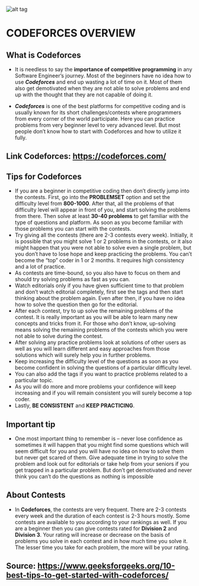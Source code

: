 ![alt tag](https://assets.codeforces.com/users/kguseva/comments/cf.png)
# **CODEFORCES OVERVIEW**
## What is Codeforces
 - It is needless to say the **importance of competitive programming** in any Software Engineer’s journey. Most of the beginners have no idea how to use ***Codeforces*** and end up wasting a lot of time on it. Most of them also get demotivated when they are not able to solve problems and end up with the thought that they are not capable of doing it.

 - ***Codeforces*** is one of the best platforms for competitive coding and is usually known for its short challenges/contests where programmers from every corner of the world participate. Here you can practice problems from very beginner level to very advanced level. But most people don’t know how to start with Codeforces and how to utilize it fully.
## Link Codeforces: https://codeforces.com/
## Tips for Codeforces
 - If you are a beginner in competitive coding then don’t directly jump into the contests. First, go into the **PROBLEMSET** option and set the difficulty level from **800-1000**. After that, all the problems of that difficulty level will appear in front of you, and start solving the problems from there. Then solve at least **30-40 problems** to get familiar with the type of questions and platform. As soon as you become familiar with those problems you can start with the contests.
 - Try giving all the contests (there are 2-3 contests every week). Initially, it is possible that you might solve 1 or 2 problems in the contests, or it also might happen that you were not able to solve even a single problem, but you don’t have to lose hope and keep practicing the problems. You can’t become the “top” coder in 1 or 2 months. It requires high consistency and a lot of practice.
 - As contests are time-bound, so you also have to focus on them and should try solving problems as fast as you can.
 - Watch editorials only if you have given sufficient time to that problem and don’t watch editorial completely, first see the tags and then start thinking about the problem again. Even after then, if you have no idea how to solve the question then go for the editorial.
 - After each contest, try to up solve the remaining problems of the contest. It is really important as you will be able to learn many new concepts and tricks from it. For those who don’t know, up-solving means solving the remaining problems of the contests which you were not able to solve during the contest.
 - After solving any practice problems look at solutions of other users as well as you will learn different and easy approaches from those solutions which will surely help you in further problems.
 - Keep increasing the difficulty level of the questions as soon as you become confident in solving the questions of a particular difficulty level.
 - You can also add the tags if you want to practice problems related to a particular topic.
 - As you will do more and more problems your confidence will keep increasing and if you will remain consistent you will surely become a top coder.
 - Lastly, **BE CONSISTENT** and **KEEP PRACTICING**.
 ## Important tip
 - One most important thing to remember is – never lose confidence as sometimes it will happen that you might find some questions which will seem difficult for you and you will have no idea on how to solve them but never get scared of them. Give adequate time in trying to solve the problem and look out for editorials or take help from your seniors if you get trapped in a particular problem. But don’t get demotivated and never think you can’t do the questions as nothing is impossible
 ## About Contests
 - In **Codeforces**, the contests are very frequent. There are 2-3 contests every week and the duration of each contest is 2-3 hours mostly. Some contests are available to you according to your rankings as well. If you are a beginner then you can give contests rated for **Division 2** and **Division 3**. Your rating will increase or decrease on the basis of problems you solve in each contest and in how much time you solve it. The lesser time you take for each problem, the more will be your rating.


##  Source: https://www.geeksforgeeks.org/10-best-tips-to-get-started-with-codeforces/
